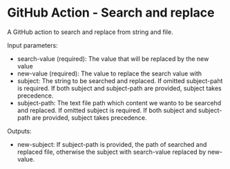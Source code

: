 # GitHub Action - Search and replace

A GitHub action to search and replace from string and file.

Input parameters:

- search-value (required): The value that will be replaced by the new value
- new-value (required): The value to replace the search value with
- subject: The string to be searched and replaced. If omitted subject-paht is required. If both subject and subject-path are provided, subject takes precedence.
- subject-path: The text file path which content we wanto to be searcehd and replaced. If omitted subject is required. If both subject and subject-path are provided, subject takes precedence.

Outputs:

- new-subject: If subject-path is provided, the path of searched and replaced file, otherwise the subject with search-value replaced by new-value.
